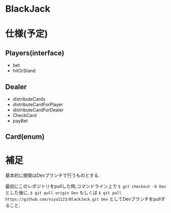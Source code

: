 # BlackJack

# 仕様(予定)

## Players(interface)
- bet
- hitOrStand

## Dealer
- distributeCards
- distributeCardForPlayer
- distributeCardForDealer
- CheckCard
- payBet

## Card(enum)

# 補足
基本的に開発はDevブランチで行うものとする.

最初にこのレポジトリをpullした時,コマンドライン上で
`
$ git checkout -b Dev
`
とした後に,
`
$ git pull origin Dev
`
もしくは
`
$ git pull https://github.com/niya1123/BlackJack.git Dev
`
としてDevブランチをpullすること.

